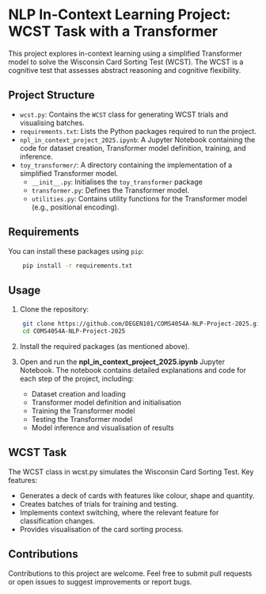 # NLP In-Context Learning Project: WCST Task with a Transformer

This project explores in-context learning using a simplified Transformer model to solve the Wisconsin Card Sorting Test (WCST). The WCST is a cognitive test that assesses abstract reasoning and cognitive flexibility.

## Project Structure
*   `wcst.py`: Contains the `WCST` class for generating WCST trials and visualising batches.
*   `requirements.txt`: Lists the Python packages required to run the project.
*   `npl_in_context_project_2025.ipynb`: A Jupyter Notebook containing the code for dataset creation, Transformer model definition, training, and inference.
*   `toy_transformer/`: A directory containing the implementation of a simplified Transformer model.
    *   `__init__.py`: Initialises the `toy_transformer` package
    *   `transformer.py`: Defines the Transformer model.
    *   `utilities.py`: Contains utility functions for the Transformer model (e.g., positional encoding).

## Requirements
You can install these packages using `pip`:

```bash
    pip install -r requirements.txt
```

## Usage
1. Clone the repository:
```bash
    git clone https://github.com/DEGEN101/COMS4054A-NLP-Project-2025.git
    cd COMS4054A-NLP-Project-2025
```

2. Install the required packages (as mentioned above).

3. Open and run the **npl_in_context_project_2025.ipynb** Jupyter Notebook. The notebook
contains detailed explanations and code for each step of the project, including:
    - Dataset creation and loading
    - Transformer model definition and initialisation
    - Training the Transformer model
    - Testing the Transformer model
    - Model inference and visualisation of results

## WCST Task
The WCST class in wcst.py simulates the Wisconsin Card Sorting Test. Key features:
- Generates a deck of cards with features like colour, shape and quantity.
- Creates batches of trials for training and testing.
- Implements context switching, where the relevant feature for classification changes.
- Provides visualisation of the card sorting process.

## Contributions
Contributions to this project are welcome. Feel free to submit pull requests or open issues to suggest improvements or report bugs.
